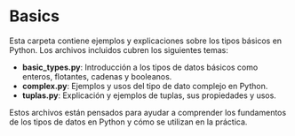 # Basics

Esta carpeta contiene ejemplos y explicaciones sobre los tipos básicos en Python. Los archivos incluidos cubren los siguientes temas:

- **basic_types.py**: Introducción a los tipos de datos básicos como enteros, flotantes, cadenas y booleanos.
- **complex.py**: Ejemplos y usos del tipo de dato complejo en Python.
- **tuplas.py**: Explicación y ejemplos de tuplas, sus propiedades y usos.

Estos archivos están pensados para ayudar a comprender los fundamentos de los tipos de datos en Python y cómo se utilizan en la práctica.
